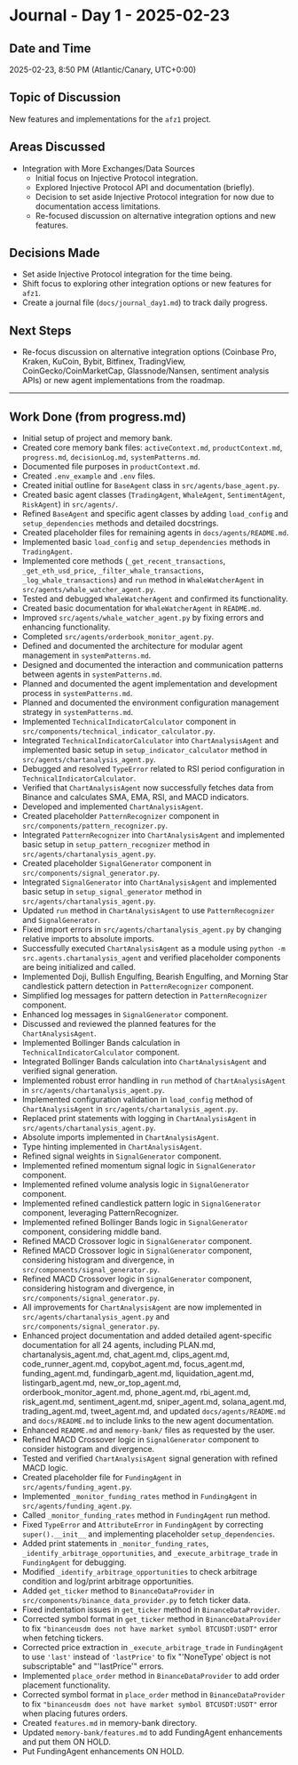 # Journal - Day 1 - 2025-02-23

## Date and Time
2025-02-23, 8:50 PM (Atlantic/Canary, UTC+0:00)

## Topic of Discussion
New features and implementations for the `afz1` project.

## Areas Discussed
- Integration with More Exchanges/Data Sources
    - Initial focus on Injective Protocol integration.
    - Explored Injective Protocol API and documentation (briefly).
    - Decision to set aside Injective Protocol integration for now due to documentation access limitations.
    - Re-focused discussion on alternative integration options and new features.

## Decisions Made
- Set aside Injective Protocol integration for the time being.
- Shift focus to exploring other integration options or new features for `afz1`.
- Create a journal file (`docs/journal_day1.md`) to track daily progress.

## Next Steps
- Re-focus discussion on alternative integration options (Coinbase Pro, Kraken, KuCoin, Bybit, Bitfinex, TradingView, CoinGecko/CoinMarketCap, Glassnode/Nansen, sentiment analysis APIs) or new agent implementations from the roadmap.

---

## Work Done (from progress.md)

- Initial setup of project and memory bank.
- Created core memory bank files: `activeContext.md`, `productContext.md`, `progress.md`, `decisionLog.md`, `systemPatterns.md`.
- Documented file purposes in `productContext.md`.
- Created `.env_example` and `.env` files.
- Created initial outline for `BaseAgent` class in `src/agents/base_agent.py`.
- Created basic agent classes (`TradingAgent`, `WhaleAgent`, `SentimentAgent`, `RiskAgent`) in `src/agents/`.
- Refined `BaseAgent` and specific agent classes by adding `load_config` and `setup_dependencies` methods and detailed docstrings.
- Created placeholder files for remaining agents in `docs/agents/README.md`.
- Implemented basic `load_config` and `setup_dependencies` methods in `TradingAgent`.
- Implemented core methods (`_get_recent_transactions`, `_get_eth_usd_price`, `_filter_whale_transactions`, `_log_whale_transactions`) and `run` method in `WhaleWatcherAgent` in `src/agents/whale_watcher_agent.py`.
- Tested and debugged `WhaleWatcherAgent` and confirmed its functionality.
- Created basic documentation for `WhaleWatcherAgent` in `README.md`.
- Improved `src/agents/whale_watcher_agent.py` by fixing errors and enhancing functionality.
- Completed `src/agents/orderbook_monitor_agent.py`.
- Defined and documented the architecture for modular agent management in `systemPatterns.md`.
- Designed and documented the interaction and communication patterns between agents in `systemPatterns.md`.
- Planned and documented the agent implementation and development process in `systemPatterns.md`.
- Planned and documented the environment configuration management strategy in `systemPatterns.md`.
- Implemented `TechnicalIndicatorCalculator` component in `src/components/technical_indicator_calculator.py`.
- Integrated `TechnicalIndicatorCalculator` into `ChartAnalysisAgent` and implemented basic setup in `setup_indicator_calculator` method in `src/agents/chartanalysis_agent.py`.
- Debugged and resolved `TypeError` related to RSI period configuration in `TechnicalIndicatorCalculator`.
- Verified that `ChartAnalysisAgent` now successfully fetches data from Binance and calculates SMA, EMA, RSI, and MACD indicators.
- Developed and implemented `ChartAnalysisAgent`.
- Created placeholder `PatternRecognizer` component in `src/components/pattern_recognizer.py`.
- Integrated `PatternRecognizer` into `ChartAnalysisAgent` and implemented basic setup in `setup_pattern_recognizer` method in `src/agents/chartanalysis_agent.py`.
- Created placeholder `SignalGenerator` component in `src/components/signal_generator.py`.
- Integrated `SignalGenerator` into `ChartAnalysisAgent` and implemented basic setup in `setup_signal_generator` method in `src/agents/chartanalysis_agent.py`.
- Updated `run` method in `ChartAnalysisAgent` to use `PatternRecognizer` and `SignalGenerator`.
- Fixed import errors in `src/agents/chartanalysis_agent.py` by changing relative imports to absolute imports.
- Successfully executed `ChartAnalysisAgent` as a module using `python -m src.agents.chartanalysis_agent` and verified placeholder components are being initialized and called.
- Implemented Doji, Bullish Engulfing, Bearish Engulfing, and Morning Star candlestick pattern detection in `PatternRecognizer` component.
- Simplified log messages for pattern detection in `PatternRecognizer` component.
- Enhanced log messages in `SignalGenerator` component.
- Discussed and reviewed the planned features for the `ChartAnalysisAgent`.
- Implemented Bollinger Bands calculation in `TechnicalIndicatorCalculator` component.
- Integrated Bollinger Bands calculation into `ChartAnalysisAgent` and verified signal generation.
- Implemented robust error handling in `run` method of `ChartAnalysisAgent` in `src/agents/chartanalysis_agent.py`.
- Implemented configuration validation in `load_config` method of `ChartAnalysisAgent` in `src/agents/chartanalysis_agent.py`.
- Replaced print statements with logging in `ChartAnalysisAgent` in `src/agents/chartanalysis_agent.py`.
- Absolute imports implemented in `ChartAnalysisAgent`.
- Type hinting implemented in `ChartAnalysisAgent`.
- Refined signal weights in `SignalGenerator` component.
- Implemented refined momentum signal logic in `SignalGenerator` component.
- Implemented refined volume analysis logic in `SignalGenerator` component.
- Implemented refined candlestick pattern logic in `SignalGenerator` component, leveraging PatternRecognizer.
- Implemented refined Bollinger Bands logic in `SignalGenerator` component, considering middle band.
- Refined MACD Crossover logic in `SignalGenerator` component.
- Refined MACD Crossover logic in `SignalGenerator` component, considering histogram and divergence, in `src/components/signal_generator.py`.
- Refined MACD Crossover logic in `SignalGenerator` component, considering histogram and divergence, in `src/components/signal_generator.py`.
- All improvements for `ChartAnalysisAgent` are now implemented in `src/agents/chartanalysis_agent.py` and `src/components/signal_generator.py`.
- Enhanced project documentation and added detailed agent-specific documentation for all 24 agents, including PLAN.md, chartanalysis_agent.md, chat_agent.md, clips_agent.md, code_runner_agent.md, copybot_agent.md, focus_agent.md, funding_agent.md, fundingarb_agent.md, liquidation_agent.md, listingarb_agent.md, new_or_top_agent.md, orderbook_monitor_agent.md, phone_agent.md, rbi_agent.md, risk_agent.md, sentiment_agent.md, sniper_agent.md, solana_agent.md, trading_agent.md, tweet_agent.md, and updated `docs/agents/README.md` and `docs/README.md` to include links to the new agent documentation.
- Enhanced `README.md` and `memory-bank/` files as requested by the user.
- Refined MACD Crossover logic in `SignalGenerator` component to consider histogram and divergence.
- Tested and verified `ChartAnalysisAgent` signal generation with refined MACD logic.
- Created placeholder file for `FundingAgent` in `src/agents/funding_agent.py`.
- Implemented `_monitor_funding_rates` method in `FundingAgent` in `src/agents/funding_agent.py`.
- Called `_monitor_funding_rates` method in `FundingAgent` run method.
- Fixed `TypeError` and `AttributeError` in `FundingAgent` by correcting `super().__init__` and implementing placeholder `setup_dependencies`.
- Added print statements in `_monitor_funding_rates`, `_identify_arbitrage_opportunities`, and `_execute_arbitrage_trade` in `FundingAgent` for debugging.
- Modified `_identify_arbitrage_opportunities` to check arbitrage condition and log/print arbitrage opportunities.
- Added `get_ticker` method to `BinanceDataProvider` in `src/components/binance_data_provider.py` to fetch ticker data.
- Fixed indentation issues in `get_ticker` method in `BinanceDataProvider`.
- Corrected symbol format in `get_ticker` method in `BinanceDataProvider` to fix `"binanceusdm does not have market symbol BTCUSDT:USDT"` error when fetching tickers.
- Corrected price extraction in `_execute_arbitrage_trade` in `FundingAgent` to use `'last'` instead of `'lastPrice'` to fix "'NoneType' object is not subscriptable" and "'lastPrice'" errors.
- Implemented `place_order` method in `BinanceDataProvider` to add order placement functionality.
- Corrected symbol format in `place_order` method in `BinanceDataProvider` to fix `"binanceusdm does not have market symbol BTCUSDT:USDT"` error when placing futures orders.
- Created `features.md` in memory-bank directory.
- Updated `memory-bank/features.md` to add FundingAgent enhancements and put them ON HOLD.
- Put FundingAgent enhancements ON HOLD.